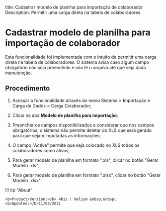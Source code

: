 title: Cadastrar modelo de planilha para importação de colaborador
Description: Permitir uma carga direta na tabela de colaboradores.
# Cadastrar modelo de planilha para importação de colaborador

Esta funcionalidade foi implementada com o intuito de permitir uma carga direta
na tabela de colaboradores. O sistema avisa caso algum campo obrigatório não
seja preenchido e não lê o arquivo até que seja dada manutenção.

Procedimento
----------------

1.  Acessar a funcionalidade através do menu Sistema \> Importação e Carga de
    Dados \> Carga Colaborador;

2.  Clicar na aba **Modelo de planilha para importação**;

3.  Preencher os campos disponibilizados e considerar que nos campos
    obrigatórios, o sistema não permite deletar do XLS que será gerado para que
    sejam imputadas as informações;

4.  O campo "Active" permite que seja colocado no XLS todos os colaboradores
    como ativos;

5.  Para gerar modelo de planilha em formato ".xls", clicar no botão "Gerar
    Modelo .xls";

6.  Para gerar modelo de planilha em formato ".xlsx", clicar no botão "Gerar
    Modelo .xlsx".

    
!!! tip "About"

    <b>Product/Version:</b> 4biz | Helium &nbsp;&nbsp;
    <b>Updated:</b>11/03/2021

